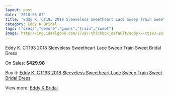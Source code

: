 ```yaml
---
layout: post
date: '2018-03-07'
title: "Eddy K. CT193 2018 Sleeveless Sweetheart Lace Sweep Train Sweet Bridal Dress "
category: Eddy K Bridal
tags: ["dress","demure","gowns","train","sweet"]
image: http://img.idealgown.com/17297-thickbox_default/eddy-k-ct193-2018-sleeveless-sweetheart-lace-sweep-train-sweet-bridal-dress.jpg
---
```

Eddy K. CT193 2018 Sleeveless Sweetheart Lace Sweep Train Sweet Bridal Dress 

On Sales: **$429.98**
<a href="https://www.idealgown.com/en/eddy-k-bridal/6804-eddy-k-ct193-2018-sleeveless-sweetheart-lace-sweep-train-sweet-bridal-dress.html"><amp-img layout="responsive" width="600" height="600" src="//img.idealgown.com/17297-thickbox_default/eddy-k-ct193-2018-sleeveless-sweetheart-lace-sweep-train-sweet-bridal-dress.jpg" alt="Eddy K. CT193 2018 Sleeveless Sweetheart Lace Sweep Train Sweet Bridal Dress  0" /></a>
<a href="https://www.idealgown.com/en/eddy-k-bridal/6804-eddy-k-ct193-2018-sleeveless-sweetheart-lace-sweep-train-sweet-bridal-dress.html"><amp-img layout="responsive" width="600" height="600" src="//img.idealgown.com/17301-thickbox_default/eddy-k-ct193-2018-sleeveless-sweetheart-lace-sweep-train-sweet-bridal-dress.jpg" alt="Eddy K. CT193 2018 Sleeveless Sweetheart Lace Sweep Train Sweet Bridal Dress  1" /></a>
<a href="https://www.idealgown.com/en/eddy-k-bridal/6804-eddy-k-ct193-2018-sleeveless-sweetheart-lace-sweep-train-sweet-bridal-dress.html"><amp-img layout="responsive" width="600" height="600" src="//img.idealgown.com/17300-thickbox_default/eddy-k-ct193-2018-sleeveless-sweetheart-lace-sweep-train-sweet-bridal-dress.jpg" alt="Eddy K. CT193 2018 Sleeveless Sweetheart Lace Sweep Train Sweet Bridal Dress  2" /></a>
<a href="https://www.idealgown.com/en/eddy-k-bridal/6804-eddy-k-ct193-2018-sleeveless-sweetheart-lace-sweep-train-sweet-bridal-dress.html"><amp-img layout="responsive" width="600" height="600" src="//img.idealgown.com/17299-thickbox_default/eddy-k-ct193-2018-sleeveless-sweetheart-lace-sweep-train-sweet-bridal-dress.jpg" alt="Eddy K. CT193 2018 Sleeveless Sweetheart Lace Sweep Train Sweet Bridal Dress  3" /></a>
<a href="https://www.idealgown.com/en/eddy-k-bridal/6804-eddy-k-ct193-2018-sleeveless-sweetheart-lace-sweep-train-sweet-bridal-dress.html"><amp-img layout="responsive" width="600" height="600" src="//img.idealgown.com/17298-thickbox_default/eddy-k-ct193-2018-sleeveless-sweetheart-lace-sweep-train-sweet-bridal-dress.jpg" alt="Eddy K. CT193 2018 Sleeveless Sweetheart Lace Sweep Train Sweet Bridal Dress  4" /></a>

Buy it: [Eddy K. CT193 2018 Sleeveless Sweetheart Lace Sweep Train Sweet Bridal Dress ](https://www.idealgown.com/en/eddy-k-bridal/6804-eddy-k-ct193-2018-sleeveless-sweetheart-lace-sweep-train-sweet-bridal-dress.html "Eddy K. CT193 2018 Sleeveless Sweetheart Lace Sweep Train Sweet Bridal Dress ")

View more: [Eddy K Bridal](https://www.idealgown.com/en/72-eddy-k-bridal "Eddy K Bridal")